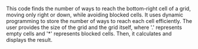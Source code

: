 
This code finds the number of ways to reach the bottom-right cell of a grid, moving only right or down, while avoiding blocked cells. It uses dynamic programming to store the number of ways to reach each cell efficiently. The user provides the size of the grid and the grid itself, where '.' represents empty cells and '*' represents blocked cells. Then, it calculates and displays the result.
